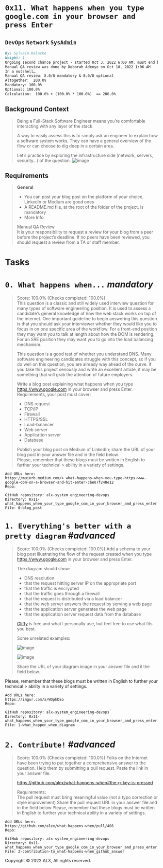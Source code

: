 # **`0x11. What happens when you type google.com in your browser and press Enter`**  
## **`DevOps`** **`Network`** **`SysAdmin`** 
```md
By: Sylvain Kalache
Weight: 1
Ongoing second chance project - started Oct 3, 2022 6:00 AM, must end by Oct 17, 2022 6:00 AM
Manual QA review was done by Deborah Adeoye on Oct 10, 2022 1:06 AM
In a nutshell…
Manual QA review: 8.0/8 mandatory & 8.0/8 optional
Altogether:  200.0%
Mandatory: 100.0%
Optional: 100.0%
Calculation:  100.0% + (100.0% * 100.0%)  == 200.0%
```
## **Background Context**
> Being a Full-Stack Software Engineer means you’re comfortable interacting with any layer of the stack.
> 
> A way to easily assess this is to simply ask an engineer to explain how a software system works. They can have a general overview of the flow or can choose to dig deep in a certain area.
> 
> Let’s practice by exploring the infrastructure side (network, servers, security…) of the question.
![image](https://user-images.githubusercontent.com/95404943/194835238-73ce14ab-2468-4841-a78e-f9e7efe41b46.png)
## **Requirements**
> **General**  
> - You can post your blog post on the platform of your choice, LinkedIn or Medium are good ones  
> - A README.md file, at the root of the folder of the project, is mandatory  
> - More Info
>  
> Manual QA Review  
> It is your responsibility to request a review for your blog from a peer before the project’s deadline. If no peers have been reviewed, you should request a review from a TA or staff member.  
# Tasks
# **`0. What happens when...`** *mandatory*
> Score: 100.0% (Checks completed: 100.0%)  
> This question is a classic and still widely used interview question for many types of software engineering position. It is used to assess a candidate’s general knowledge of how the web stack works on top of the internet. One important guideline to begin answering this question is that you should ask your interviewer whether they would like you to focus in on one specific area of the workflow. For a front-end position they may want you to talk at length about how the DOM is rendering. For an SRE position they may want you to go into the load balancing mechanism.
> 
> This question is a good test of whether you understand DNS. Many software engineering candidates struggle with this concept, so if you do well on this question, you are already way ahead of the curve. If you take this project seriously and write an excellent article, it may be something that will grab the attention of future employers.
> 
> Write a blog post explaining what happens when you type https://www.google.com in your browser and press Enter.
> Requirements, your post must cover:
> - DNS request  
> - TCP/IP  
> - Firewall  
> - HTTPS/SSL  
> - Load-balancer  
> - Web server  
> - Application server  
> - Database  
>
> Publish your blog post on Medium of LinkedIn; share the URL of your blog post in your answer file and in the field below.  
> Please, remember that these blogs must be written in English to further your technical > ability in a variety of settings.  
```
Add URLs here:
https://mujorb.medium.com/> what-happens-when-you-type-https-www-google-com-on-a-browser-and-hit-enter-cbe07f248e12 
Repo:

GitHub repository: alx-system_engineering-devops
Directory: 0x11-what_happens_when_your_type_google_com_in_your_browser_and_press_enter
File: 0-blog_post
```
# **`1. Everything's better with a pretty diagram`** *#advanced*
> Score: 100.0% (Checks completed: 100.0%)
> Add a schema to your blog post illustrating the flow of the request created when you type https://www.google.com in your browser and press Enter.
> 
> The diagram should show:
> - DNS resolution  
> - that the request hitting server IP on the appropriate port  
> - that the traffic is encrypted  
> - that the traffic goes through a firewall  
> - that the request is distributed via a load balancer  
> - that the web server answers the request by serving a web page  
> - that the application server generates the web page  
> - that the application server request data from the database  
> 
> [Gliffy](https://www.gliffy.com) is free and what I personally use, but feel free to use what fits you best.
> 
> Some unrelated examples:
> 
> ![image](https://user-images.githubusercontent.com/95404943/194836051-89b7d63f-8af4-47fa-b406-23725aae366d.png)
> 
> ![image](https://user-images.githubusercontent.com/95404943/194836301-844a7768-7b96-46e8-a373-53c6c5608f8e.png)
> 
> Share the URL of your diagram image in your answer file and il the field below.

Please, remember that these blogs must be written in English to further your technical > ability in a variety of settings.
```
Add URLs here:
https://imgur.com/a/WQpkDEo 
Repo:

GitHub repository: alx-system_engineering-devops
Directory: 0x11-what_happens_when_your_type_google_com_in_your_browser_and_press_enter
File: 1-what_happen_when_diagram
```
# **`2. Contribute!`** *#advanced*
> Score: 100.0% (Checks completed: 100.0%)
> Folks on the Internet have been trying to put together a comprehensive answer to the question. Help them by submitting a pull request. Paste the link in your answer file.
> 
> https://github.com/alex/what-happens-when#the-g-key-is-pressed
> 
> Requirements:  
> The pull request must bring meaningful value (not a typo correction or style improvement)
> Share the pull request URL in your answer file and in the field below
> Please, remember that these blogs must be written in English to further your technical ability in a variety of settings.
```
Add URLs here:
https://github.com/alex/what-happens-when/pull/406 
Repo:

GitHub repository: alx-system_engineering-devops
Directory: 0x11-what_happens_when_your_type_google_com_in_your_browser_and_press_enter
File: 2-contribution-to_what-happens-when_github_answer
```
Copyright © 2022 ALX, All rights reserved.
